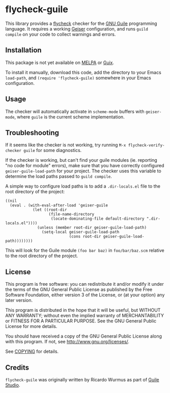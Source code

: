 <!-- [![Melpa Status](http://melpa.org/packages/flycheck-guile-badge.svg)](http://melpa.org/#/flycheck-guile) -->

flycheck-guile
===============

This library provides a [flycheck][] checker for the [GNU Guile][guile]
programming language.  It requires a working [Geiser][geiser] configuration, and
runs `guild compile` on your code to collect warnings and errors.

Installation
------------

This package is not yet available on [MELPA][melpa] or [Guix][guix].

To install it manually, download this code, add the directory to your Emacs
`load-path`, and `(require 'flycheck-guile)` somewhere in your Emacs
configuration.

Usage
-----

The checker will automatically activate in `scheme-mode` buffers with
`geiser-mode`, where `guile` is the current scheme implementation.

Troubleshooting
---------------

If it seems like the checker is not working, try running `M-x
flycheck-verify-checker guile` for some diagnostics.

If the checker is working, but can't find your guile modules (ie. reporting "no
code for module" errors), make sure that you have correctly configured
`geiser-guile-load-path` for your project.  The checker uses this variable to
determine the load paths passed to `guild compile`.

A simple way to configure load paths is to add a `.dir-locals.el` file to the
root directory of the project:

``` emacs-lisp
((nil
  (eval . (with-eval-after-load 'geiser-guile
            (let ((root-dir
                   (file-name-directory
                    (locate-dominating-file default-directory ".dir-locals.el"))))
              (unless (member root-dir geiser-guile-load-path)
                (setq-local geiser-guile-load-path
                            (cons root-dir geiser-guile-load-path))))))))
```

This will look for the Guile module `(foo bar baz)` in `foo/bar/baz.scm`
relative to the root directory of the project.

License
-------

This program is free software: you can redistribute it and/or modify it under
the terms of the GNU General Public License as published by the Free Software
Foundation, either version 3 of the License, or (at your option) any later
version.

This program is distributed in the hope that it will be useful, but WITHOUT ANY
WARRANTY; without even the implied warranty of MERCHANTABILITY or FITNESS FOR A
PARTICULAR PURPOSE.  See the GNU General Public License for more details.

You should have received a copy of the GNU General Public License along with
this program.  If not, see <http://www.gnu.org/licenses/>.

See [COPYING](COPYING) for details.

Credits
-------

`flycheck-guile` was originally written by Ricardo Wurmus as part of [Guile
Studio][guile-studio].

[flycheck]: https://github.com/flycheck/flycheck
[geiser]: https://www.nongnu.org/geiser/
[guile]: https://www.gnu.org/software/guile/guile.html
[guile-studio]: https://git.elephly.net/software/guile-studio.git
[guix]: https://guix.gnu.org/
[melpa]: http://melpa.org
